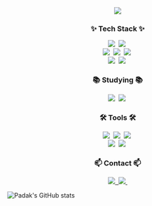 <!--타이틀 부분-->
<div align="center">
  <img src="https://github.com/user-attachments/assets/05803089-a048-4381-a230-8568bc649cb7" />
</div>

<!--내용 부분-->
<h3 align="center">✨ Tech Stack ✨</h3>
<div align="center">
  <img src="https://img.shields.io/badge/C%2B%2B-%09%234B4B4B?style=flat&logo=c%2B%2B&logoColor=%2300599C" />&nbsp
  <img src="https://img.shields.io/badge/C%23-20232a?style=flat&logo=C&logoColor=white&label=Sharp&labelColor=%23512BD4" />&nbsp
</div>

<div align="center">
  <img src="https://img.shields.io/badge/Unreal%20Engine%205-%230E1128?style=flat&logo=UnrealEngine&logoColor=%23FFFFFF" />&nbsp
  <img src="https://img.shields.io/badge/Unity-20232a?style=flat&logo=Unity&logoColor=%23FFFFFF" />&nbsp
  <img src="https://img.shields.io/badge/DirectX11-%23107C10?style=flat" />&nbsp
</div>

<div align="center">
  <img src="https://img.shields.io/badge/MySQL-%23F5F5F5?style=flat&logo=MySQL&logoColor=%2300758F" />&nbsp
  <img src="https://img.shields.io/badge/MS-SQL-%23A91D22?style=flat" />&nbsp
</div>


<h3 align="center">📚 Studying 📚</h3>
<div align="center">
  <img src="https://img.shields.io/badge/ASP.Net%20Core-%09%23EAE0FF?style=flat&logo=.Net&logoColor=%23512BD4" />&nbsp
  <img src="https://img.shields.io/badge/EF%20Core-%09%23EAE0FF?style=flat&logo=.Net&logoColor=%23512BD4" />&nbsp
</div>

<h3 align="center">🛠 Tools 🛠</h3>
<div align="center">
  <img src="https://img.shields.io/badge/git-F05033.svg?style=flat&logo=git&logoColor=white" />&nbsp
  <img src="https://img.shields.io/badge/github-181717.svg?style=flat&logo=github&logoColor=white" />&nbsp
  <img src="https://img.shields.io/badge/Notion-F3F3F3.svg?style=flat&logo=notion&logoColor=black" />&nbsp
</div>

<div align="center">
  <img src="https://img.shields.io/badge/Visual%20Studio-%2368217A?style=flat" />&nbsp
  <img src="https://img.shields.io/badge/Fork-%230151A0?style=flat" />&nbsp
</div>

<h3 align="center">📫 Contact 📫</h3>
<div align="center">
  <a href="https://www.instagram.com/hwidung_2">
    <img src="https://img.shields.io/badge/Instagram-FF0069?style=flat&logo=instagram&logoColor=white" />&nbsp
  </a>
  <a href="mailto:diseor1701@gmail.com">
    <img
      src="https://img.shields.io/badge/Gmail-D14836?style=flat&logo=gmail&logoColor=white"/>&nbsp
  </a>
</div>

![Padak's GitHub stats](https://github-readme-stats.vercel.app/api?username=Padak-Kim&show_icons=true&theme=radical)
